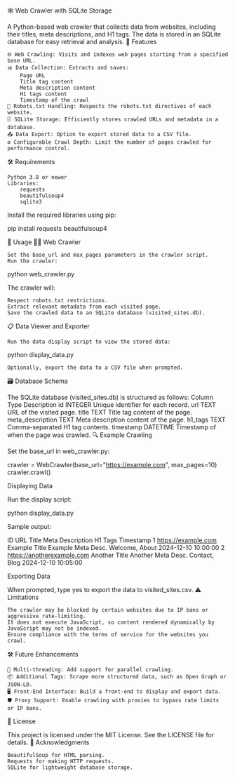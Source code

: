 🕸️ Web Crawler with SQLite Storage

A Python-based web crawler that collects data from websites, including their titles, meta descriptions, and H1 tags. The data is stored in an SQLite database for easy retrieval and analysis.
🚀 Features

    🌐 Web Crawling: Visits and indexes web pages starting from a specified base URL.
    📊 Data Collection: Extracts and saves:
        Page URL
        Title tag content
        Meta description content
        H1 tags content
        Timestamp of the crawl
    🤖 Robots.txt Handling: Respects the robots.txt directives of each website.
    🗄️ SQLite Storage: Efficiently stores crawled URLs and metadata in a database.
    📤 Data Export: Option to export stored data to a CSV file.
    ⚙️ Configurable Crawl Depth: Limit the number of pages crawled for performance control.

🛠️ Requirements

    Python 3.8 or newer
    Libraries:
        requests
        beautifulsoup4
        sqlite3

Install the required libraries using pip:

pip install requests beautifulsoup4

📖 Usage
🕵️‍♂️ Web Crawler

    Set the base_url and max_pages parameters in the crawler script.
    Run the crawler:

python web_crawler.py

The crawler will:

    Respect robots.txt restrictions.
    Extract relevant metadata from each visited page.
    Save the crawled data to an SQLite database (visited_sites.db).

📋 Data Viewer and Exporter

    Run the data display script to view the stored data:

python display_data.py

    Optionally, export the data to a CSV file when prompted.

🗃️ Database Schema

The SQLite database (visited_sites.db) is structured as follows:
Column	Type	Description
id	INTEGER	Unique identifier for each record.
url	TEXT	URL of the visited page.
title	TEXT	Title tag content of the page.
meta_description	TEXT	Meta description content of the page.
h1_tags	TEXT	Comma-separated H1 tag contents.
timestamp	DATETIME	Timestamp of when the page was crawled.
🔍 Example
Crawling

Set the base_url in web_crawler.py:

crawler = WebCrawler(base_url="https://example.com", max_pages=10)
crawler.crawl()

Displaying Data

Run the display script:

python display_data.py

Sample output:

ID    URL                             Title               Meta Description        H1 Tags           Timestamp
1     https://example.com             Example Title       Example Meta Desc.     Welcome, About    2024-12-10 10:00:00
2     https://anotherexample.com      Another Title       Another Meta Desc.     Contact, Blog     2024-12-10 10:05:00

Exporting Data

When prompted, type yes to export the data to visited_sites.csv.
⚠️ Limitations

    The crawler may be blocked by certain websites due to IP bans or aggressive rate-limiting.
    It does not execute JavaScript, so content rendered dynamically by JavaScript may not be indexed.
    Ensure compliance with the terms of service for the websites you crawl.

🛠️ Future Enhancements

    🔄 Multi-threading: Add support for parallel crawling.
    📦 Additional Tags: Scrape more structured data, such as Open Graph or JSON-LD.
    🖥️ Front-End Interface: Build a front-end to display and export data.
    🛡️ Proxy Support: Enable crawling with proxies to bypass rate limits or IP bans.

📜 License

This project is licensed under the MIT License. See the LICENSE file for details.
🙏 Acknowledgments

    BeautifulSoup for HTML parsing.
    Requests for making HTTP requests.
    SQLite for lightweight database storage.
